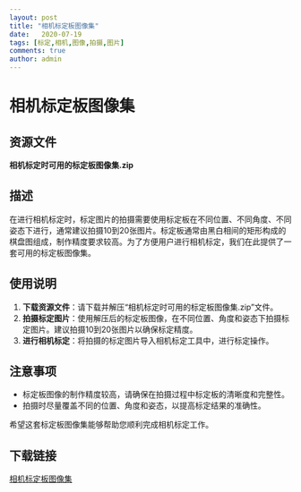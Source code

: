 ```yaml
---
layout: post
title: "相机标定板图像集"
date:   2020-07-19
tags: [标定,相机,图像,拍摄,图片]
comments: true
author: admin
---
```

# 相机标定板图像集

## 资源文件
**相机标定时可用的标定板图像集.zip**

## 描述
在进行相机标定时，标定图片的拍摄需要使用标定板在不同位置、不同角度、不同姿态下进行，通常建议拍摄10到20张图片。标定板通常由黑白相间的矩形构成的棋盘图组成，制作精度要求较高。为了方便用户进行相机标定，我们在此提供了一套可用的标定板图像集。

## 使用说明
1. **下载资源文件**：请下载并解压“相机标定时可用的标定板图像集.zip”文件。
2. **拍摄标定图片**：使用解压后的标定板图像，在不同位置、角度和姿态下拍摄标定图片。建议拍摄10到20张图片以确保标定精度。
3. **进行相机标定**：将拍摄的标定图片导入相机标定工具中，进行标定操作。

## 注意事项
- 标定板图像的制作精度较高，请确保在拍摄过程中标定板的清晰度和完整性。
- 拍摄时尽量覆盖不同的位置、角度和姿态，以提高标定结果的准确性。

希望这套标定板图像集能够帮助您顺利完成相机标定工作。

## 下载链接

[相机标定板图像集](https://pan.quark.cn/s/3d87d224dc74)